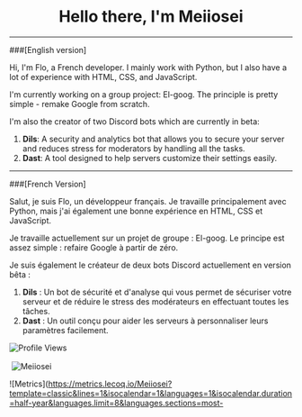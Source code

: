 <h1 align="center">Hello there, I'm Meiiosei</h1>

--------

###[English version]

Hi, I'm Flo, a French developer. I mainly work with Python, but I also have a lot of experience with HTML, CSS, and JavaScript.

I'm currently working on a group project: El-goog. The principle is pretty simple - remake Google from scratch.

I'm also the creator of two Discord bots which are currently in beta:

1. **Dils**: A security and analytics bot that allows you to secure your server and reduces stress for moderators by handling all the tasks.
2. **Dast**: A tool designed to help servers customize their settings easily.

--------

###[French Version]

Salut, je suis Flo, un développeur français. Je travaille principalement avec Python, mais j'ai également une bonne expérience en HTML, CSS et JavaScript.

Je travaille actuellement sur un projet de groupe : El-goog. Le principe est assez simple : refaire Google à partir de zéro.

Je suis également le créateur de deux bots Discord actuellement en version bêta :

1. **Dils** : Un bot de sécurité et d'analyse qui vous permet de sécuriser votre serveur et de réduire le stress des modérateurs en effectuant toutes les tâches.
2. **Dast** : Un outil conçu pour aider les serveurs à personnaliser leurs paramètres facilement.

![Profile Views](https://komarev.com/ghpvc/?username=Meiiosei)
<p>&nbsp;<img align="center" src="https://github-readme-stats.vercel.app/api?username=Meiiosei&show_icons=true&locale=en&theme=dark" alt="Meiiosei" /></p>

![Metrics](https://metrics.lecoq.io/Meiiosei?template=classic&lines=1&isocalendar=1&languages=1&isocalendar.duration=half-year&languages.limit=8&languages.sections=most-
